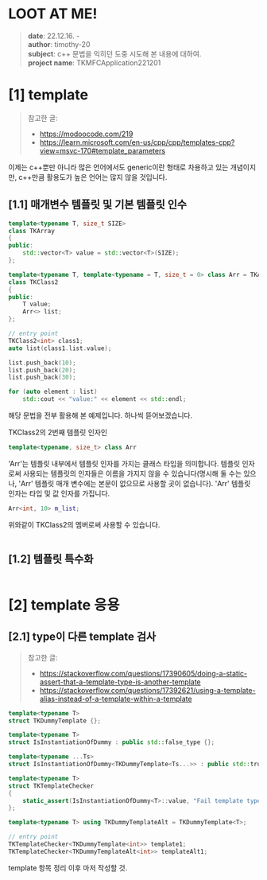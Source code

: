 # LOOT AT ME!

> **date**: 22.12.16. - <br>
> **author**: timothy-20 <br>
> **subject**: c++ 문법을 익히던 도중 시도해 본 내용에 대하여.<br>
> **project name**: TKMFCApplication221201
> 
[1] template
===
> 참고한 글:
> - https://modoocode.com/219
> - https://learn.microsoft.com/en-us/cpp/cpp/templates-cpp?view=msvc-170#template_parameters

이제는 c++뿐만 아니라 많은 언어에서도 generic이란 형태로 차용하고 있는 개념이지만, c++만큼 활용도가 높은 언어는 많지 않을 것입니다. 

[1.1] 매개변수 템플릿 및 기본 템플릿 인수
---
```c++
template<typename T, size_t SIZE>
class TKArray
{
public:
    std::vector<T> value = std::vector<T>(SIZE);
};

template<typename T, template<typename = T, size_t = 0> class Arr = TKArray>
class TKClass2
{
public:
    T value;
    Arr<> list;
};

// entry point
TKClass2<int> class1;
auto list(class1.list.value);

list.push_back(10);
list.push_back(20);
list.push_back(30);

for (auto element : list)
    std::cout << "value:" << element << std::endl;
```
해당 문법을 전부 활용해 본 예제입니다. 하나씩 뜯어보겠습니다.

TKClass2의 2번째 템플릿 인자인 

```c++
template<typename, size_t> class Arr
```
'Arr'는 템플릿 내부에서 템플릿 인자를 가지는 클래스 타입을 의미합니다. 템플릿 인자로써 사용되는
템플릿의 인자들은 이름을 가지지 않을 수 있습니다(명시해 둘 수는 있으나, 'Arr' 템플릿 매개 변수에는 본문이 없으므로
사용할 곳이 없습니다). 'Arr' 템플릿 인자는 타입 및 값 인자를 가집니다.

```c++
Arr<int, 10> m_list;
```
위와같이 TKClass2의 멤버로써 사용할 수 있습니다. 

```c++

```

[1.2] 템플릿 특수화
---
```c++

```

[2] template 응용
===
[2.1] type이 다른 template 검사
---
> 참고한 글:
> - https://stackoverflow.com/questions/17390605/doing-a-static-assert-that-a-template-type-is-another-template
> - https://stackoverflow.com/questions/17392621/using-a-template-alias-instead-of-a-template-within-a-template

```c++
template<typename T>
struct TKDummyTemplate {};

template<typename T>
struct IsInstantiationOfDummy : public std::false_type {};

template<typename ...Ts>
struct IsInstantiationOfDummy<TKDummyTemplate<Ts...>> : public std::true_type {};

template<typename T>
struct TKTemplateChecker
{
	static_assert(IsInstantiationOfDummy<T>::value, "Fail template type!");
};

template<typename T> using TKDummyTemplateAlt = TKDummyTemplate<T>;

// entry point
TKTemplateChecker<TKDummyTemplate<int>> template1;
TKTemplateChecker<TKDummyTemplateAlt<int>> templateAlt1;
```
template 항목 정리 이후 마저 작성할 것.